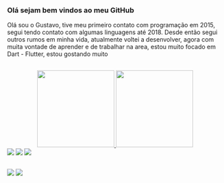 ### Olá sejam bem vindos ao meu GitHub

Olá sou o Gustavo, tive meu primeiro contato com programação em 2015, segui tendo contato com algumas linguagens até 2018.
Desde então segui outros rumos em minha vida,  atualmente voltei a desenvolver, agora com muita vontade
de aprender e de trabalhar na area, estou muito focado em Dart - Flutter, estou gostando muito

##

<div align="center">
  <a href="https://github.com/rafaballerini">
  <img height="180em" src="https://github-readme-stats.vercel.app/api?username=gustavokg1999&show_icons=true&theme=dark&include_all_commits=true&count_private=true"/>
  <img height="180em" src="https://github-readme-stats.vercel.app/api/top-langs/?username=gustavokg1999&layout=compact&langs_count=7&theme=dark"/>
</div>

<div>
  <a href="https://www.linkedin.com/in/gustavo-rodrigues-48320b176/"target="_blank" ><img src="https://img.shields.io/badge/LinkedIn-0077B5?style=for-the-badge&logo=linkedin&logoColor=white"></a>
  <a href="https://www.facebook.com/gustavo.rodriguespereiradossantos/"target="_blank" ><img src="https://img.shields.io/badge/Facebook-1877F2?style=for-the-badge&logo=facebook&logoColor=white"></a>
  <a href="https://www.instagram.com/gustavorps_/"target="_blank" ><img src="https://img.shields.io/badge/Instagram-E4405F?style=for-the-badge&logo=instagram&logoColor=white"></a> </div>

  ##
  
    
<div>
 <img src="https://img.shields.io/badge/Flutter-02569B?style=for-the-badge&logo=flutter&logoColor=white"></a>
 <img src="https://img.shields.io/badge/MySQL-00000F?style=for-the-badge&logo=mysql&logoColor=white"></a>
    
</div>

